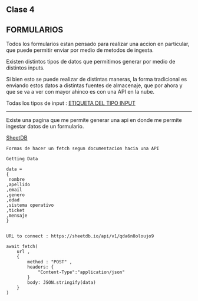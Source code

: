 Clase 4
---

## FORMULARIOS 

Todos los formularios estan pensado para realizar una accion en particular, que puede permitir enviar por 
medio de metodos de ingesta.

Existen distintos tipos de datos que permitimos generar por medio de distintos inputs.

Si bien esto se puede realizar de distintas maneras, la forma tradicional es enviando estos datos a distintas
fuentes de almacenaje, que por ahora y que se va a ver con mayor ahinco es con una API en la nube.

Todas los tipos de input :
[ETIQUETA DEL TIPO INPUT](https://developer.mozilla.org/en-US/docs/Web/HTML/Element/input)


---

Existe una pagina que me permite generar una api en donde me permite ingestar datos de un formulario.

[SheetDB](https://sheetdb.io/)

```
Formas de hacer un fetch segun documentacion hacia una API

Getting Data

data =
{
 nombre
,apellido
,email
,genero
,edad
,sistema operativo
,ticket
,mensaje
}


URL to connect : https://sheetdb.io/api/v1/qda6n8oloujo9

await fetch(
    url ,
    {
        method : "POST" ,
        headers: {
            "Content-Type":"application/json"
        }
        body: JSON.stringify(data)
    }
)

```
